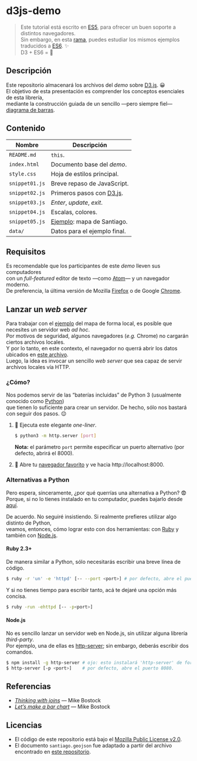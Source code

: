 
# d3js-demo

> Este tutorial está escrito en [ES5],
  para ofrecer un buen soporte a distintos navegadores.  
  Sin embargo, en esta
  [rama](https://github.com/nebil/d3js-demo/tree/es2015),
  puedes estudiar los mismos ejemplos traducidos a [ES6].
  :sparkles:  
  D3 + ES6 = :revolving_hearts:

## Descripción

Este repositorio almacenará los archivos del _demo_ sobre [D3.js]. :grinning:  
El objetivo de esta presentación es comprender
los conceptos esenciales de esta librería,  
mediante la construcción guiada de un sencillo
—pero siempre fiel— [diagrama de barras](
https://es.wikipedia.org/wiki/Diagrama_de_barras).

## Contenido

Nombre         | Descripción
-------------- | ----------------------------
`README.md`    | `this`.
`index.html`   | Documento base del _demo_.
`style.css`    | Hoja de estilos principal.
`snippet01.js` | Breve repaso de JavaScript.
`snippet02.js` | Primeros pasos con [D3.js].
`snippet03.js` | _Enter_, _update_, _exit_.
`snippet04.js` | Escalas, colores.
`snippet05.js` | [Ejemplo]: mapa de Santiago.
`data/`        | Datos para el ejemplo final.

## Requisitos

Es recomendable que los participantes de este _demo_ lleven sus computadores  
con un _full-featured_ editor de texto —como [Atom]— y un navegador moderno.  
De preferencia, la última versión de Mozilla [Firefox] o de Google [Chrome].

## Lanzar un _web server_

Para trabajar con el [ejemplo] del mapa de forma local,
es posible que necesites un servidor web _ad hoc_.  
Por motivos de seguridad,
algunos navegadores (_e.g._ Chrome) no cargarán ciertos archivos locales.  
Y por lo tanto, en este contexto, el navegador no querrá abrir los datos
ubicados en [este archivo](data/santiago.geojson).  
Luego, la idea es invocar un sencillo _web server_
que sea capaz de servir archivos locales vía HTTP.

### ¿Cómo?

Nos podemos servir de las “baterías incluidas” de Python 3
(usualmente conocido como [Python])  
que tienen lo suficiente para crear un servidor.
De hecho, sólo nos bastará con seguir dos pasos.
:relieved:

1. :snake:
   Ejecuta este elegante _one-liner_.

   ```sh
   $ python3 -m http.server [port]
   ```
   **Nota:** el parámetro `port` permite especificar un puerto alternativo
   (por defecto, abrirá el 8000).

2. :fox_face:
   Abre tu [navegador favorito](https://www.mozilla.org/firefox/new/)
   y ve hacia http://localhost:8000.

### Alternativas a Python

Pero espera, sinceramente, ¿por qué querrías una alternativa a Python? :fearful:  
Porque, si no lo tienes instalado en tu computador, puedes bajarlo desde [aquí](
https://www.python.org/downloads/).

De acuerdo. No seguiré insistiendo.
Si realmente prefieres utilizar algo distinto de Python,  
veamos, entonces, cómo lograr esto con dos herramientas:
con [Ruby] y también con [Node.js].

#### Ruby 2.3+

De manera similar a Python, sólo necesitarás escribir una breve línea de código.

```sh
$ ruby -r 'un' -e 'httpd' [-- --port <port>] # por defecto, abre el puerto 8080.
```

Y si no tienes tiempo para escribir tanto, acá te dejaré una opción más concisa.

```sh
$ ruby -run -ehttpd [-- -p<port>]
```

#### Node.js

No es sencillo lanzar un servidor web en Node.js,
sin utilizar alguna librería _third-party_.  
Por ejemplo, una de ellas es [http-server](
https://www.npmjs.com/package/http-server);
sin embargo, deberás escribir dos comandos.

```sh
$ npm install -g http-server # ojo: esto instalará 'http-server' de forma global.
$ http-server [-p <port>]    # por defecto, abre el puerto 8080.
```

## Referencias

- [_Thinking with joins_](https://bost.ocks.org/mike/join/) — Mike Bostock
- [_Let’s make a bar chart_](https://bost.ocks.org/mike/bar/) — Mike Bostock

## Licencias

- El código de este repositorio está bajo el [Mozilla Public License v2.0](
  https://www.mozilla.org/MPL/2.0/).
- El documento `santiago.geojson` fue adaptado a partir del archivo
  encontrado en [este repositorio](https://github.com/jlhonora/geo).

[/]:# (Referencias implícitas)

[es5]:     https://www.ecma-international.org/ecma-262/5.1/
[es6]:     https://www.ecma-international.org/ecma-262/6.0/
[d3.js]:   https://d3js.org
[atom]:    https://atom.io
[chrome]:  https://www.google.com/chrome/
[firefox]: https://www.mozilla.org/firefox/new/
[python]:  http://www.pyzo.org/_images/xkcd_python.png
[ruby]:    https://www.ruby-lang.org
[node.js]: https://nodejs.org
[ejemplo]: https://nebil.github.io/d3js-demo/
